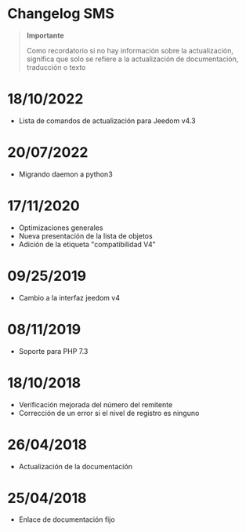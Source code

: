 # Changelog SMS

>**Importante**
>
>Como recordatorio si no hay información sobre la actualización, significa que solo se refiere a la actualización de documentación, traducción o texto

# 18/10/2022

- Lista de comandos de actualización para Jeedom v4.3

# 20/07/2022

- Migrando daemon a python3

# 17/11/2020

- Optimizaciones generales
- Nueva presentación de la lista de objetos
- Adición de la etiqueta "compatibilidad V4"

# 09/25/2019

- Cambio a la interfaz jeedom v4

# 08/11/2019

- Soporte para PHP 7.3

# 18/10/2018

- Verificación mejorada del número del remitente
- Corrección de un error si el nivel de registro es ninguno

# 26/04/2018

- Actualización de la documentación

# 25/04/2018

- Enlace de documentación fijo
